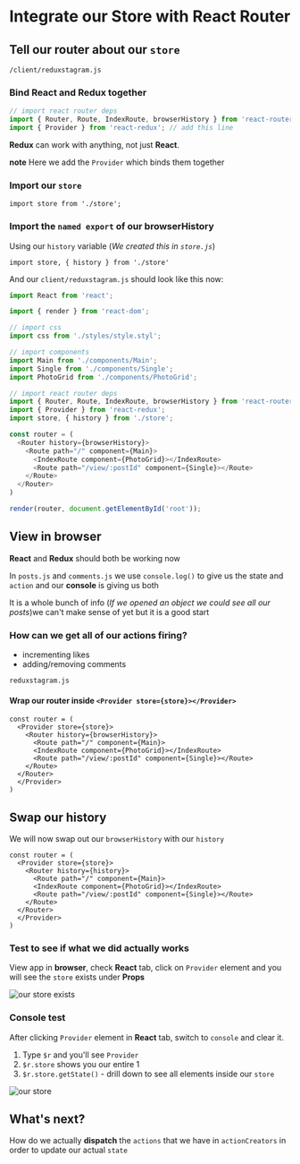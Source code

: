 # Integrate our Store with React Router

## Tell our router about our `store`

`/client/reduxstagram.js`

### Bind React and Redux together
```js
// import react router deps
import { Router, Route, IndexRoute, browserHistory } from 'react-router';
import { Provider } from 'react-redux'; // add this line
```

**Redux** can work with anything, not just **React**. 

**note** Here we add the `Provider` which binds them together

### Import our `store`
`import store from './store';`

### Import the `named export` of our browserHistory
Using our `history` variable (_We created this in `store.js`_)

`import store, { history } from './store'`

And our `client/reduxstagram.js` should look like this now:

```js
import React from 'react';

import { render } from 'react-dom';

// import css
import css from './styles/style.styl';

// import components
import Main from './components/Main';
import Single from './components/Single';
import PhotoGrid from './components/PhotoGrid';

// import react router deps
import { Router, Route, IndexRoute, browserHistory } from 'react-router';
import { Provider } from 'react-redux';
import store, { history } from './store';

const router = (
  <Router history={browserHistory}>
    <Route path="/" component={Main}>
      <IndexRoute component={PhotoGrid}></IndexRoute>
      <Route path="/view/:postId" component={Single}></Route>
    </Route>
  </Router>
)

render(router, document.getElementById('root'));
```

## View in browser
**React** and **Redux** should both be working now

In `posts.js` and `comments.js` we use `console.log()` to give us the state and `action` and our **console** is giving us both

It is a whole bunch of info (_If we opened an object we could see all our posts_)we can't make sense of yet but it is a good start

### How can we get all of our actions firing?
* incrementing likes
* adding/removing comments

`reduxstagram.js`

#### Wrap our router inside `<Provider store={store}></Provider>`

```
const router = (
  <Provider store={store}>
    <Router history={browserHistory}>
      <Route path="/" component={Main}>
      <IndexRoute component={PhotoGrid}></IndexRoute>
      <Route path="/view/:postId" component={Single}></Route>
    </Route>
  </Router>
  </Provider>
)
```

## Swap our history
We will now swap out our `browserHistory` with our `history`

```
const router = (
  <Provider store={store}>
    <Router history={history}>
      <Route path="/" component={Main}>
      <IndexRoute component={PhotoGrid}></IndexRoute>
      <Route path="/view/:postId" component={Single}></Route>
    </Route>
  </Router>
  </Provider>
)
```

### Test to see if what we did actually works
View app in **browser**, check **React** tab, click on `Provider` element and you will see the `store` exists under **Props**

![our store exists](https://i.imgur.com/EKpp2OM.png)

### Console test
After clicking `Provider` element in **React** tab, switch to `console` and clear it.

1. Type `$r` and you'll see `Provider`
2. `$r.store` shows you our entire 1
3. `$r.store.getState()` - drill down to see all elements inside our `store`

![our store](https://i.imgur.com/No1zCVG.png)

## What's next?
How do we actually **dispatch** the `actions` that we have in `actionCreators` in order to update our actual `state`


